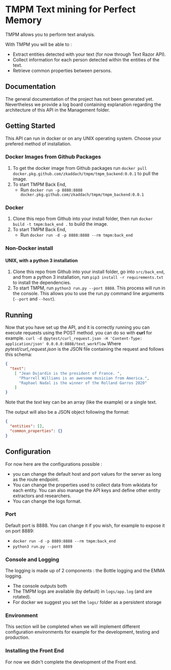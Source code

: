 # TMPM Text mining for Perfect Memory 
TMPM allows you to perform text analysis. 

With TMPM you will be able to : 
* Extract entities detected with your text (for now through Text Razor API).
* Collect information for each person detected within the entities of the text.
* Retrieve common properties between persons. 

## Documentation
The general documentation of the project has not been generated yet. 
Nevertheless we provide a log board containing explanation regarding the architecture of this API in the Management folder.  

## Getting Started
This API can run in docker or on any UNIX operating system. Choose your prefered method of installation.

### Docker Images from Github Packages

1. To get the docker image from Github packages run `docker pull docker.pkg.github.com/zkaddach/tmpm/tmpm_backend:0.0.1` to pull the image.
2. To start TMPM Back End,
    * Run `docker run -p 8888:8888 docker.pkg.github.com/zkaddach/tmpm/tmpm_backend:0.0.1`

### Docker
1. Clone this repo from Github into your install folder, then run `docker build -t tmpm:back_end .` to build the image.
2. To start TMPM Back End,
    * Run `docker run -d -p 8888:8888 --rm tmpm:back_end`

### Non-Docker install 

#### UNIX, with a python 3 installation 
1. Clone this repo from Github into your install folder, go into `src/back_end`, and from a python 3 installation, run `pip3 install -r requirements.txt` to install the dependencies.
2. To start TMPM, run `python3 run.py --port 8888`. This process will run in the console. This allows you to use the run.py command line arguments (`--port` and `--host`).

## Running
Now that you have set up the API, and it is correctly running you can execute requests using the POST method. 
you can do so with **curl** for example. 
`curl -d @pytest/curl_request.json -H 'Content-Type: application/json' 0.0.0.0:8888/text_workflow`
Where *pytest/curl_request.json* is the JSON file containing the request and follows this schema: 

```json
{
  "text":
    [ "Jean Dujardin is the president of France. ",
      "Pharrell Williams is an awesome musician from America.",
      "Raphael Nadal is the winner of the Rolland Garros 2020"
    ]
}
```

Note that the *text* key can be an array (like the example) or a single text. 


The output will also be a JSON object following the format: 
```json
{
  "entities": [],
  "common_properties": {}
}
```

## Configuration
For now here are the configurations possible : 
* you can change the default host and port values for the server as long as the route endpoint. 
* You can change the properties used to collect data from wikidata for each entity. You can also manage the API keys and define other entity extractors and researchers.
* You can change the logs format. 

### Port
Default port is 8888. You can change it if you wish, for example to expose it on port 8889:

* `docker run -d -p 8889:8888 --rm tmpm:back_end`
* `python3 run.py --port 8889`

### Console and Logging

The logging is made up of 2 components : the Bottle logging and the EMMA logging.

* The console outputs both
* The TMPM logs are available (by default) in `logs/app.log` (and are rotated).
* For docker we suggest you set the `logs/` folder as a persistent storage



### Environment
This section will be completed when we will implement different configuration 
environments for example for the development, testing and production. 

### Installing the Front End
For now we didn't complete the development of the Front end. 